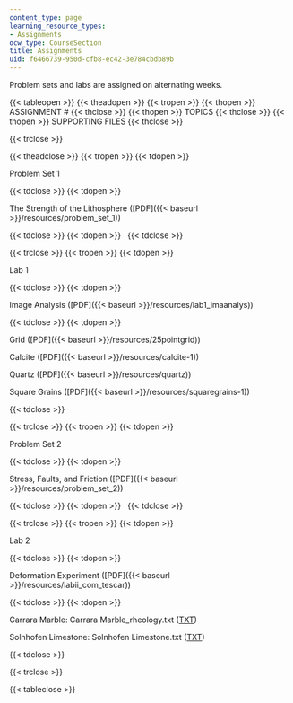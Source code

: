 ```yaml
---
content_type: page
learning_resource_types:
- Assignments
ocw_type: CourseSection
title: Assignments
uid: f6466739-950d-cfb8-ec42-3e784cbdb89b
---
```


Problem sets and labs are assigned on alternating weeks.

{{< tableopen >}}
{{< theadopen >}}
{{< tropen >}}
{{< thopen >}}
ASSIGNMENT #
{{< thclose >}}
{{< thopen >}}
TOPICS
{{< thclose >}}
{{< thopen >}}
SUPPORTING FILES
{{< thclose >}}

{{< trclose >}}

{{< theadclose >}}
{{< tropen >}}
{{< tdopen >}}


Problem Set 1


{{< tdclose >}}
{{< tdopen >}}


The Strength of the Lithosphere ([PDF]({{< baseurl >}}/resources/problem_set_1))


{{< tdclose >}}
{{< tdopen >}}
 
{{< tdclose >}}

{{< trclose >}}
{{< tropen >}}
{{< tdopen >}}


Lab 1


{{< tdclose >}}
{{< tdopen >}}


Image Analysis ([PDF]({{< baseurl >}}/resources/lab1_imaanalys))


{{< tdclose >}}
{{< tdopen >}}


Grid ([PDF]({{< baseurl >}}/resources/25pointgrid))

Calcite ([PDF]({{< baseurl >}}/resources/calcite-1))

Quartz ([PDF]({{< baseurl >}}/resources/quartz))

Square Grains ([PDF]({{< baseurl >}}/resources/squaregrains-1))


{{< tdclose >}}

{{< trclose >}}
{{< tropen >}}
{{< tdopen >}}


Problem Set 2


{{< tdclose >}}
{{< tdopen >}}


Stress, Faults, and Friction ([PDF]({{< baseurl >}}/resources/problem_set_2))


{{< tdclose >}}
{{< tdopen >}}
 
{{< tdclose >}}

{{< trclose >}}
{{< tropen >}}
{{< tdopen >}}


Lab 2


{{< tdclose >}}
{{< tdopen >}}


Deformation Experiment ([PDF]({{< baseurl >}}/resources/labii_com_tescar))


{{< tdclose >}}
{{< tdopen >}}


Carrara Marble: Carrara Marble\_rheology.txt ([TXT](/courses/earth-atmospheric-and-planetary-sciences/12-524-mechanical-properties-of-rocks-fall-2005/assignments/CarraraMarble_rheology.txt))

Solnhofen Limestone: Solnhofen Limestone.txt ([TXT](/courses/earth-atmospheric-and-planetary-sciences/12-524-mechanical-properties-of-rocks-fall-2005/assignments/SolnhofenLimestone.txt))


{{< tdclose >}}

{{< trclose >}}

{{< tableclose >}}